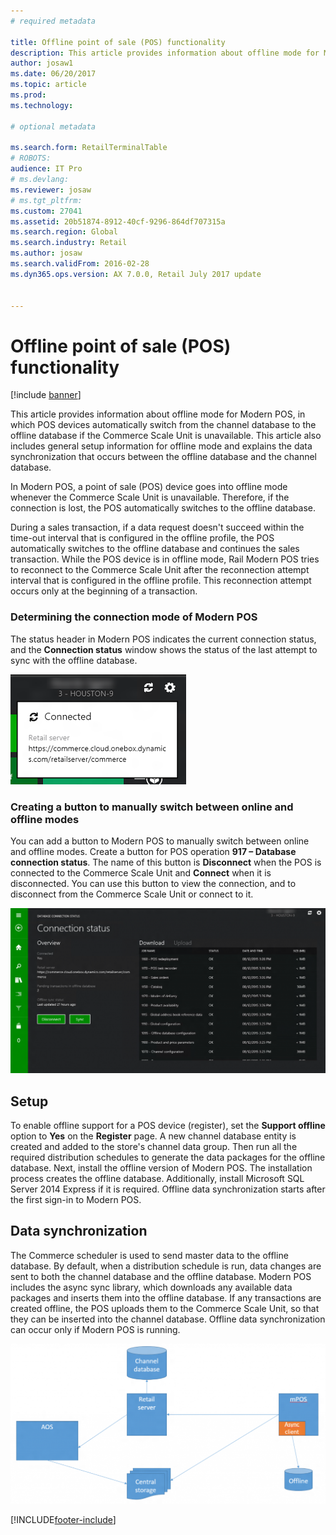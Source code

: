 ```yaml
---
# required metadata

title: Offline point of sale (POS) functionality
description: This article provides information about offline mode for Modern POS, in which POS devices automatically switch from the channel database to the offline database if the Commerce Scale Unit is unavailable. This article also includes general setup information for offline mode and explains the data synchronization that occurs between the offline database and the channel database.
author: josaw1
ms.date: 06/20/2017
ms.topic: article
ms.prod: 
ms.technology: 

# optional metadata

ms.search.form: RetailTerminalTable
# ROBOTS: 
audience: IT Pro
# ms.devlang: 
ms.reviewer: josaw
# ms.tgt_pltfrm: 
ms.custom: 27041
ms.assetid: 20b51874-8912-40cf-9296-864df707315a
ms.search.region: Global
ms.search.industry: Retail
ms.author: josaw
ms.search.validFrom: 2016-02-28
ms.dyn365.ops.version: AX 7.0.0, Retail July 2017 update


---
```


# Offline point of sale (POS) functionality

[!include [banner](includes/banner.md)]

This article provides information about offline mode for Modern POS, in which POS devices automatically switch from the channel database to the offline database if the Commerce Scale Unit is unavailable. This article also includes general setup information for offline mode and explains the data synchronization that occurs between the offline database and the channel database.

In Modern POS, a point of sale (POS) device goes into offline mode whenever the Commerce Scale Unit is unavailable. Therefore, if the connection is lost, the POS automatically switches to the offline database. 

During a sales transaction, if a data request doesn't succeed within the time-out interval that is configured in the offline profile, the POS automatically switches to the offline database and continues the sales transaction. While the POS device is in offline mode, Rail Modern POS tries to reconnect to the Commerce Scale Unit after the reconnection attempt interval that is configured in the offline profile. This reconnection attempt occurs only at the beginning of a transaction.

### Determining the connection mode of Modern POS

The status header in Modern POS indicates the current connection status, and the **Connection status** window shows the status of the last attempt to sync with the offline database.

[![Connection status.](./media/status.png)](./media/status.png)

### Creating a button to manually switch between online and offline modes

You can add a button to Modern POS to manually switch between online and offline modes. Create a button for POS operation **917 – Database connection status**. The name of this button is **Disconnect** when the POS is connected to the Commerce Scale Unit and **Connect** when it is disconnected. You can use this button to view the connection, and to disconnect from the Commerce Scale Unit or connect to it.

[![Disconnect button in Retail Modern POS.](./media/details-1024x537.png)](./media/details.png)

## Setup

To enable offline support for a POS device (register), set the **Support offline** option to **Yes** on the **Register** page. A new channel database entity is created and added to the store's channel data group. Then run all the required distribution schedules to generate the data packages for the offline database. Next, install the offline version of Modern POS. The installation process creates the offline database. Additionally, install Microsoft SQL Server 2014 Express if it is required. Offline data synchronization starts after the first sign-in to Modern POS.

## Data synchronization

The Commerce scheduler is used to send master data to the offline database. By default, when a distribution schedule is run, data changes are sent to both the channel database and the offline database. Modern POS includes the async sync library, which downloads any available data packages and inserts them into the offline database. If any transactions are created offline, the POS uploads them to the Commerce Scale Unit, so that they can be inserted into the channel database. Offline data synchronization can occur only if Modern POS is running.

[![Offline synchronization.](./media/offline-sync-1024x521.png)](./media/offline-sync.png)


[!INCLUDE[footer-include](../includes/footer-banner.md)]
